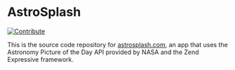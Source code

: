 # AstroSplash

[![Contribute](http://beta.codenvy.com/factory/resources/codenvy-contribute.svg)](https://beta.codenvy.com/f?id=xgodyyt7xrsoage9)

This is the source code repository for [astrosplash.com](http://astrosplash.com), an app that uses the Astronomy Picture of the Day API provided by NASA and the Zend Expressive framework.

